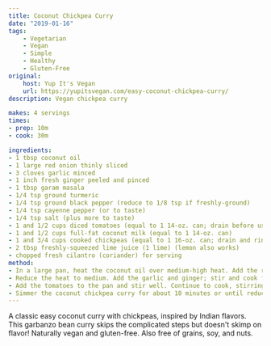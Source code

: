 ```yaml
---
title: Coconut Chickpea Curry
date: "2019-01-16"
tags: 
    - Vegetarian
    - Vegan
    - Simple
    - Healthy
    - Gluten-Free
original: 
    host: Yup It's Vegan
    url: https://yupitsvegan.com/easy-coconut-chickpea-curry/
description: Vegan chickpea curry

makes: 4 servings
times:
- prep: 10m
- cook: 30m

ingredients:
- 1 tbsp coconut oil
- 1 large red onion thinly sliced
- 3 cloves garlic minced
- 1 inch fresh ginger peeled and pinced
- 1 tbsp garam masala
- 1/4 tsp ground turmeric
- 1/4 tsp ground black pepper (reduce to 1/8 tsp if freshly-ground)
- 1/4 tsp cayenne pepper (or to taste)
- 1/4 tsp salt (plus more to taste)
- 1 and 1/2 cups diced tomatoes (equal to 1 14-oz. can; drain before using)
- 1 and 1/2 cups full-fat coconut milk (equal to 1 14-oz. can)
- 1 and 3/4 cups cooked chickpeas (equal to 1 16-oz. can; drain and rinse  before using)
- 2 tbsp freshly-squeezed lime juice (1 lime) (lemon also works)
- chopped fresh cilantro (coriander) for serving
method:
- In a large pan, heat the coconut oil over medium-high heat. Add the red onion with a pinch of salt. Cook, stirring frequently, until the onion is softened and starting to brown.
- Reduce the heat to medium. Add the garlic and ginger; stir and cook for 60 seconds or until fragrant. Stir in the garam masala, turmeric, black pepper, cayenne pepper, and salt. Cook for 30 seconds more to toast the spices.
- Add the tomatoes to the pan and stir well. Continue to cook, stirring occasionally, for about 3-5 minutes or until the tomatoes are starting to break down and dry up a little bit. Stir in the coconut milk and chickpeas. Bring the mixture to a boil, then reduce the heat to medium-low.
- Simmer the coconut chickpea curry for about 10 minutes or until reduced slightly. Stir in the fresh lime juice. Season to taste with additional salt (I used about another 1/2 teaspoon at this point). Serve hot, over rice or other accompaniments of choice, and garnished with chopped fresh cilantro.
---
```


A classic easy coconut curry with chickpeas, inspired by Indian flavors. This garbanzo bean curry skips the complicated steps but doesn't skimp on flavor! Naturally vegan and gluten-free. Also free of grains, soy, and nuts.
